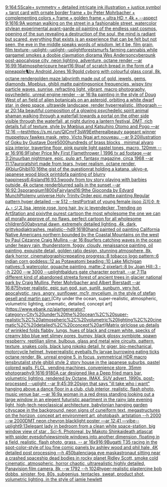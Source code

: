 [9:16](https://www.ebank.nz/aiartgenerator?category=9%3A16)[4:5](https://www.ebank.nz/aiartgenerator?category=4%3A5)[Scale+ symmetry + detailed intricate ink illustration + justice symbol + tarot card with ornate border frame + by Peter Mohrbacher + complementing colors + frame + golden frame + ultra HD + 4k + --aspect 9:16](https://www.ebank.nz/aiartgenerator?category=Scale%2B%20symmetry%20%2B%20detailed%20intricate%20ink%20illustration%20%2B%20justice%20symbol%20%2B%20tarot%20card%20with%20ornate%20border%20frame%20%2B%20by%20Peter%20Mohrbacher%20%2B%20complementing%20colors%20%2B%20frame%20%2B%20golden%20frame%20%2B%20ultra%20HD%20%2B%204k%20%2B%20--aspect%209%3A16)[16:9](https://www.ebank.nz/aiartgenerator?category=16%3A9)[A woman walking on the street in a fashionable street, watercolor style](https://www.ebank.nz/aiartgenerator?category=A%20woman%20walking%20on%20the%20street%20in%20a%20fashionable%20street%2C%20watercolor%20style)[an experimental avant-garde oil painting of the endless vast cosmos, opening of the sun revealing a destruction of the soul, the mind is radiant but scared, everything that exists is an experience that can be felt but not seen, the eye in the middle speaks words of wisdom, let it be, film grain, film texture](https://www.ebank.nz/aiartgenerator?category=an%20experimental%20avant-garde%20oil%20painting%20of%20the%20endless%20vast%20cosmos%2C%20opening%20of%20the%20sun%20revealing%20a%20destruction%20of%20the%20soul%2C%20the%20mind%20is%20radiant%20but%20scared%2C%20everything%20that%20exists%20is%20an%20experience%20that%20can%20be%20felt%20but%20not%20seen%2C%20the%20eye%20in%20the%20middle%20speaks%20words%20of%20wisdom%2C%20let%20it%20be%2C%20film%20grain%2C%20film%20texture)[--uplight](https://www.ebank.nz/aiartgenerator?category=--uplight)[--uplight](https://www.ebank.nz/aiartgenerator?category=--uplight)[--uplight](https://www.ebank.nz/aiartgenerator?category=--uplight)[forest](https://www.ebank.nz/aiartgenerator?category=forest)[smurfs farming cannabis while gargamel smokes a doobie claymation diorama Wes Anderson](https://www.ebank.nz/aiartgenerator?category=smurfs%20farming%20cannabis%20while%20gargamel%20smokes%20a%20doobie%20claymation%20diorama%20Wes%20Anderson)[cyberpunk post-apocalypse city ,neon lighting, adventure, octane render —ar 16:9](https://www.ebank.nz/aiartgenerator?category=cyberpunk%20post-apocalypse%20city%20%2Cneon%20lighting%2C%20adventure%2C%20octane%20render%20%E2%80%94ar%2016%3A9)[9:16](https://www.ebank.nz/aiartgenerator?category=9%3A16)[atmospheric](https://www.ebank.nz/aiartgenerator?category=atmospheric)[pure heart](https://www.ebank.nz/aiartgenerator?category=pure%20heart)[16:9](https://www.ebank.nz/aiartgenerator?category=16%3A9)[loaf of scratch bread in the form of a pineapple](https://www.ebank.nz/aiartgenerator?category=loaf%20of%20scratch%20bread%20in%20the%20form%20of%20a%20pineapple)[🐈by Android Jones 16:9](https://www.ebank.nz/aiartgenerator?category=%F0%9F%90%88by%20Android%20Jones%2016%3A9)[gold cyborg  with colourful glass coral, 8k, octane render](https://www.ebank.nz/aiartgenerator?category=gold%20cyborg%20%20with%20colourful%20glass%20coral%2C%208k%2C%20octane%20render)[golden maze labyrinth made out of gold, jewels, gems, diamonds, Moebius, ghibli matte painting](https://www.ebank.nz/aiartgenerator?category=golden%20maze%20labyrinth%20made%20out%20of%20gold%2C%20jewels%2C%20gems%2C%20diamonds%2C%20Moebius%2C%20ghibli%20matte%20painting)[sonice frequencies, wispy tiny particle waves, sunrise, refracting light, vibrant, macro photography, psychedelic, unreal engine render --ar 16:9](https://www.ebank.nz/aiartgenerator?category=sonice%20frequencies%2C%20wispy%20tiny%20particle%20waves%2C%20sunrise%2C%20refracting%20light%2C%20vibrant%2C%20macro%20photography%2C%20psychedelic%2C%20unreal%20engine%20render%20--ar%2016%3A9)[a painting in the style of Doug West of an field of alien botanicals on an asteroid, orbiting a white dwarf star, in deep space, ultrawide landscape, render hyperrealistic, lithograph --ar 20:14](https://www.ebank.nz/aiartgenerator?category=a%20painting%20in%20the%20style%20of%20Doug%20West%20of%20an%20field%20of%20alien%20botanicals%20on%20an%20asteroid%2C%20orbiting%20a%20white%20dwarf%20star%2C%20in%20deep%20space%2C%20ultrawide%20landscape%2C%20render%20hyperrealistic%2C%20lithograph%20--ar%2020%3A14)[a beautiful composition of a glowing psychedelic spirit animal shaman walking through a waterfall towards a portal on the other side visible through the waterfall, at night during a lantern festival, DMT,  rich details full of texture, style by Mœbius and Katsuhiro Otomo and Pogo —ar 12:16 —test](https://www.ebank.nz/aiartgenerator?category=a%20beautiful%20composition%20of%20a%20glowing%20psychedelic%20spirit%20animal%20shaman%20walking%20through%20a%20waterfall%20towards%20a%20portal%20on%20the%20other%20side%20visible%20through%20the%20waterfall%2C%20at%20night%20during%20a%20lantern%20festival%2C%20DMT%2C%20%20rich%20details%20full%20of%20texture%2C%20style%20by%20M%C5%93bius%20and%20Katsuhiro%20Otomo%20and%20Pogo%20%E2%80%94ar%2012%3A16%20%E2%80%94test)[<https://s.mj.run/QlCmrF3sW9E>](https://www.ebank.nz/aiartgenerator?category=%3Chttps%3A//s.mj.run/QlCmrF3sW9E%3E)[ethereal](https://www.ebank.nz/aiartgenerator?category=ethereal)[beauty pageant winner muppet](https://www.ebank.nz/aiartgenerator?category=beauty%20pageant%20winner%20muppet)[guy fawkes mask, retro, Victo Ngai art nouveau, --ar 9:20](https://www.ebank.nz/aiartgenerator?category=guy%20fawkes%20mask%2C%20retro%2C%20Victo%20Ngai%20art%20nouveau%2C%20--ar%209%3A20)[illustration of Goku by Gustave Doré](https://www.ebank.nz/aiartgenerator?category=illustration%20of%20Goku%20by%20Gustave%20Dor%C3%A9)[5000](https://www.ebank.nz/aiartgenerator?category=5000)[hundreds of brass blocks , minimal alvaro siza interior, travertine floor, pink purple light pastel tones, macro, 120mm  --ar 16:9](https://www.ebank.nz/aiartgenerator?category=hundreds%20of%20brass%20blocks%20%2C%20minimal%20alvaro%20siza%20interior%2C%20travertine%20floor%2C%20pink%20purple%20light%20pastel%20tones%2C%20macro%2C%20120mm%20%20--ar%2016%3A9)[16:9](https://www.ebank.nz/aiartgenerator?category=16%3A9)[Fisher Price My First Flamethrower | 1996 tv ad footage —ar 3:2](https://www.ebank.nz/aiartgenerator?category=Fisher%20Price%20My%20First%20Flamethrower%20%7C%201996%20tv%20ad%20footage%20%E2%80%94ar%203%3A2)[inu](https://www.ebank.nz/aiartgenerator?category=inu)[urban nightmare, epic, pulp art, fantasy magazine, circa 1968 --ar 11:17](https://www.ebank.nz/aiartgenerator?category=urban%20nightmare%2C%20epic%2C%20pulp%20art%2C%20fantasy%20magazine%2C%20circa%201968%20--ar%2011%3A17)[aurora](https://www.ebank.nz/aiartgenerator?category=aurora)[tshirt made from tears, hyper realism, octane render, 4K](https://www.ebank.nz/aiartgenerator?category=tshirt%20made%20from%20tears%2C%20hyper%20realism%2C%20octane%20render%2C%204K)[blur](https://www.ebank.nz/aiartgenerator?category=blur)[Ghibli](https://www.ebank.nz/aiartgenerator?category=Ghibli)[10:16](https://www.ebank.nz/aiartgenerator?category=10%3A16)[the gist of the question](https://www.ebank.nz/aiartgenerator?category=the%20gist%20of%20the%20question)[rat holding a katana, ukiyo-e, japanese wood block print](https://www.ebank.nz/aiartgenerator?category=rat%20holding%20a%20katana%2C%20ukiyo-e%2C%20japanese%20wood%20block%20print)[dof](https://www.ebank.nz/aiartgenerator?category=dof)[a painting of blurry happiness](https://www.ebank.nz/aiartgenerator?category=a%20painting%20of%20blurry%20happiness)[6:4](https://www.ebank.nz/aiartgenerator?category=6%3A4)[island](https://www.ebank.nz/aiartgenerator?category=island)[16:9](https://www.ebank.nz/aiartgenerator?category=16%3A9)[3.5](https://www.ebank.nz/aiartgenerator?category=3.5)[woody from toy story playing with barbies outside, 4k octane render](https://www.ebank.nz/aiartgenerator?category=woody%20from%20toy%20story%20playing%20with%20barbies%20outside%2C%204k%20octane%20render)[blur](https://www.ebank.nz/aiartgenerator?category=blur)[red sails in the sunset --ar 16:9](https://www.ebank.nz/aiartgenerator?category=red%20sails%20in%20the%20sunset%20--ar%2016%3A9)[2:3](https://www.ebank.nz/aiartgenerator?category=2%3A3)[sporangium](https://www.ebank.nz/aiartgenerator?category=sporangium)[1800s](https://www.ebank.nz/aiartgenerator?category=1800s)[Fairyland](https://www.ebank.nz/aiartgenerator?category=Fairyland)[16:9](https://www.ebank.nz/aiartgenerator?category=16%3A9)[the Gioconda by Edvard Munch](https://www.ebank.nz/aiartgenerator?category=the%20Gioconda%20by%20Edvard%20Munch)[Ptolemy universe,Holy Trinity,Order,epic,matte painting,Regular pattern,hyper detailed --w 512 --test](https://www.ebank.nz/aiartgenerator?category=Ptolemy%20universe%2CHoly%20Trinity%2COrder%2Cepic%2Cmatte%20painting%2CRegular%20pattern%2Chyper%20detailed%20--w%20512%20--test)[Portrait of young female jisoo 김지수 キム・ジス,lisa ,jennie,rose, long hair, by jc leyendecker ,Trending on ArtStation and pixiv](https://www.ebank.nz/aiartgenerator?category=Portrait%20of%20young%20female%20jisoo%20%EA%B9%80%EC%A7%80%EC%88%98%20%E3%82%AD%E3%83%A0%E3%83%BB%E3%82%B8%E3%82%B9%2Clisa%20%2Cjennie%2Crose%2C%20long%20hair%2C%20by%20jc%20leyendecker%20%2CTrending%20on%20ArtStation%20and%20pixiv)[the purest cartoon the most wholesome the one we can all morally approve of. no flaws. perfect cartoon for all wholesome children](https://www.ebank.nz/aiartgenerator?category=the%20purest%20cartoon%20the%20most%20wholesome%20the%20one%20we%20can%20all%20morally%20approve%20of.%20no%20flaws.%20perfect%20cartoon%20for%20all%20wholesome%20children)[500](https://www.ebank.nz/aiartgenerator?category=500)[abysmal dawn, extremely detailed lighting, 4k, dark, gritty](https://www.ebank.nz/aiartgenerator?category=abysmal%20dawn%2C%20extremely%20detailed%20lighting%2C%204k%2C%20dark%2C%20gritty)[kodiak](https://www.ebank.nz/aiartgenerator?category=kodiak)[trashes, realistic](https://www.ebank.nz/aiartgenerator?category=trashes%2C%20realistic)[--hd](https://www.ebank.nz/aiartgenerator?category=--hd)[9:16](https://www.ebank.nz/aiartgenerator?category=9%3A16)[180](https://www.ebank.nz/aiartgenerator?category=180)[hand painted oil painting California Native Americans northern bounded by the Coastal Mountains on the west by Paul Cézanne Craig Mullins --ar 16:8](https://www.ebank.nz/aiartgenerator?category=hand%20painted%20oil%20painting%20California%20Native%20Americans%20northern%20bounded%20by%20the%20Coastal%20Mountains%20on%20the%20west%20by%20Paul%20C%C3%A9zanne%20Craig%20Mullins%20--ar%2016%3A8)[surfers catching waves in the ocean under heavy rain, thunderstorm, foggy, cloudy, renaissance painting, oil painting, exquisite detail, golden ratio design, stunning atmosphere, 8k, dark horror, cinematographic](https://www.ebank.nz/aiartgenerator?category=surfers%20catching%20waves%20in%20the%20ocean%20under%20heavy%20rain%2C%20thunderstorm%2C%20foggy%2C%20cloudy%2C%20renaissance%20painting%2C%20oil%20painting%2C%20exquisite%20detail%2C%20golden%20ratio%20design%2C%20stunning%20atmosphere%2C%208k%2C%20dark%20horror%2C%20cinematographic)[repeating progress::8 tobacco logo pattern::6 indian corn goddess::12 as Potawatomi beading::10 Lake Michigan natives::5 watercolor, gouache painting, matte::2 pixelart::8 by Joan Hill::3 --h 2200 --w 3000 --uplight](https://www.ebank.nz/aiartgenerator?category=repeating%20progress%3A%3A8%20tobacco%20logo%20pattern%3A%3A6%20indian%20corn%20goddess%3A%3A12%20as%20Potawatomi%20beading%3A%3A10%20Lake%20Michigan%20natives%3A%3A5%20watercolor%2C%20gouache%20painting%2C%20matte%3A%3A2%20pixelart%3A%3A8%20by%20Joan%20Hill%3A%3A3%20--h%202200%20--w%203000%20--uplight)[baldurs gate character portrait, --ar 7:11](https://www.ebank.nz/aiartgenerator?category=baldurs%20gate%20character%20portrait%2C%20--ar%207%3A11)[a different kind of abandoned street](https://www.ebank.nz/aiartgenerator?category=a%20different%20kind%20of%20abandoned%20street)[a forest of ancient trees in glacier national park by Craig Mullins, Peter Mohrbacher and Albert Bierstadt --ar 16:8](https://www.ebank.nz/aiartgenerator?category=a%20forest%20of%20ancient%20trees%20in%20glacier%20national%20park%20by%20Craig%20Mullins%2C%20Peter%20Mohrbacher%20and%20Albert%20Bierstadt%20--ar%2016%3A8)[75](https://www.ebank.nz/aiartgenerator?category=75)[hyper realistic, epic sun god, sun, sunlit, sunburn, very hot, apocalyptic, rays, angry, sunflower, mc1r, mycelium, in the style of stefan gesell and martin parr.](https://www.ebank.nz/aiartgenerator?category=hyper%20realistic%2C%20epic%20sun%20god%2C%20sun%2C%20sunlit%2C%20sunburn%2C%20very%20hot%2C%20apocalyptic%2C%20rays%2C%20angry%2C%20sunflower%2C%20mc1r%2C%20mycelium%2C%20in%20the%20style%20of%20stefan%20gesell%20and%20martin%20parr.)[City under the ocean, super-realistic, atmospheric, volumetric lighting, cinematic, detailed, concept art](https://www.ebank.nz/aiartgenerator?category=City%20under%20the%20ocean%2C%20super-realistic%2C%20atmospheric%2C%20volumetric%20lighting%2C%20cinematic%2C%20detailed%2C%20concept%20art)[Matrix girl](https://www.ebank.nz/aiartgenerator?category=Matrix%20girl)[close up details of wrinkled folds flabby, lungs, hues of black and cream white. specks of creamy bbq blue wet slimey pores, bumpy, black glossy symbiote, spawn respberry, reptilian slime, bulbous, glass and metal wire circuits,  pattern, texture, snakes coils, black lung rokoko detail, hr giger, bio-mechanical, motorcycle helmet, hyperrealistic eyeballs,fly larvae burrowing eating ticks octane render, 8k, unreal engine 5, in focus, symmetrical HDR macro lens](https://www.ebank.nz/aiartgenerator?category=close%20up%20details%20of%20wrinkled%20folds%20flabby%2C%20lungs%2C%20hues%20of%20black%20and%20cream%20white.%20specks%20of%20creamy%20bbq%20blue%20wet%20slimey%20pores%2C%20bumpy%2C%20black%20glossy%20symbiote%2C%20spawn%20respberry%2C%20reptilian%20slime%2C%20bulbous%2C%20glass%20and%20metal%20wire%20circuits%2C%20%20pattern%2C%20texture%2C%20snakes%20coils%2C%20black%20lung%20rokoko%20detail%2C%20hr%20giger%2C%20bio-mechanical%2C%20motorcycle%20helmet%2C%20hyperrealistic%20eyeballs%2Cfly%20larvae%20burrowing%20eating%20ticks%20octane%20render%2C%208k%2C%20unreal%20engine%205%2C%20in%20focus%2C%20symmetrical%20HDR%20macro%20lens)[brutalist style ghibli style 2 story house in the japanese suburbs, pastel colored walls, FLCL, vending machines, convenience store, 35mm photography](https://www.ebank.nz/aiartgenerator?category=brutalist%20style%20ghibli%20style%202%20story%20house%20in%20the%20japanese%20suburbs%2C%20pastel%20colored%20walls%2C%20FLCL%2C%20vending%20machines%2C%20convenience%20store%2C%2035mm%20photography)[9:16](https://www.ebank.nz/aiartgenerator?category=9%3A16)[16:9](https://www.ebank.nz/aiartgenerator?category=16%3A9)[180](https://www.ebank.nz/aiartgenerator?category=180)[A car designed like a Deep fried mars bar, volumetric lighting, rendered by Octane, IMAX, SUV advert, 1990s, post-processed --uplight --ar 9:4](https://www.ebank.nz/aiartgenerator?category=A%20car%20designed%20like%20a%20Deep%20fried%20mars%20bar%2C%20volumetric%20lighting%2C%20rendered%20by%20Octane%2C%20IMAX%2C%20SUV%20advert%2C%201990s%2C%20post-processed%20--uplight%20--ar%209%3A4)[5:3](https://www.ebank.nz/aiartgenerator?category=5%3A3)[9:20](https://www.ebank.nz/aiartgenerator?category=9%3A20)[sign that says "ill take who i want" hanging above a dance floor in a club, club interior, realistic, flash photo, music venue bar, —ar 16:9](https://www.ebank.nz/aiartgenerator?category=sign%20that%20says%20%22ill%20take%20who%20i%20want%22%20hanging%20above%20a%20dance%20floor%20in%20a%20club%2C%20club%20interior%2C%20realistic%2C%20flash%20photo%2C%20music%20venue%20bar%2C%20%E2%80%94ar%2016%3A9)[a woman in a red dress standing looking out a large window in an elegent futuristic apartment in the rainy late evening light, high-tech neoclassical architecture, babylonian hanging garden cityscape in the background, neon signs of cuneiform text, megastructures on the horizon, concept art environment art, photobash, artstation --h 2000 --w 2000](https://www.ebank.nz/aiartgenerator?category=a%20woman%20in%20a%20red%20dress%20standing%20looking%20out%20a%20large%20window%20in%20an%20elegent%20futuristic%20apartment%20in%20the%20rainy%20late%20evening%20light%2C%20high-tech%20neoclassical%20architecture%2C%20babylonian%20hanging%20garden%20cityscape%20in%20the%20background%2C%20neon%20signs%20of%20cuneiform%20text%2C%20megastructures%20on%20the%20horizon%2C%20concept%20art%20environment%20art%2C%20photobash%2C%20artstation%20--h%202000%20--w%202000)[DMT neon chevron blacklight poster —ar 12:41 —vibe](https://www.ebank.nz/aiartgenerator?category=DMT%20neon%20chevron%20blacklight%20poster%20%E2%80%94ar%2012%3A41%20%E2%80%94vibe)[--uplight](https://www.ebank.nz/aiartgenerator?category=--uplight)[9:13](https://www.ebank.nz/aiartgenerator?category=9%3A13)[elegant lady  in bedroom from a clean white space-station, big window view of star . Sci-fi. Photoreal, by Makoto Shinkai](https://www.ebank.nz/aiartgenerator?category=elegant%20lady%20%20in%20bedroom%20from%20a%20clean%20white%20space-station%2C%20big%20window%20view%20of%20star%20.%20Sci-fi.%20Photoreal%2C%20by%20Makoto%20Shinkai)[death atlas](https://www.ebank.nz/aiartgenerator?category=death%20atlas)[cat with spider eyes](https://www.ebank.nz/aiartgenerator?category=cat%20with%20spider%20eyes)[dof](https://www.ebank.nz/aiartgenerator?category=dof)[view](https://www.ebank.nz/aiartgenerator?category=view)[simple windows into another dimension, floating in a field, realistic, flash photo, grass, -- ar 16x9](https://www.ebank.nz/aiartgenerator?category=simple%20windows%20into%20another%20dimension%2C%20floating%20in%20a%20field%2C%20realistic%2C%20flash%20photo%2C%20grass%2C%20--%20ar%2016x9)[16:9](https://www.ebank.nz/aiartgenerator?category=16%3A9)[Bugatti T35 racing in the spot-color-style of lou fine comic panels by ashley wood and phil hale, 4K detailed post processing —h 450](https://www.ebank.nz/aiartgenerator?category=Bugatti%20T35%20racing%20in%20the%20spot-color-style%20of%20lou%20fine%20comic%20panels%20by%20ashley%20wood%20and%20phil%20hale%2C%204K%20detailed%20post%20processing%20%E2%80%94h%20450)[balenciaga eye mask](https://www.ebank.nz/aiartgenerator?category=balenciaga%20eye%20mask)[astronaut sitting near a crashed spaceship dead bodies in rocky planet Ridley Scott, smoke cold cinematic, atmospheric, horror chaotic, ultrarealistic highly detailed, Panavision film camera, 8k --w 1792 --h 1024](https://www.ebank.nz/aiartgenerator?category=astronaut%20sitting%20near%20a%20crashed%20spaceship%20dead%20bodies%20in%20rocky%20planet%20Ridley%20Scott%2C%20smoke%20cold%20cinematic%2C%20atmospheric%2C%20horror%20chaotic%2C%20ultrarealistic%20highly%20detailed%2C%20Panavision%20film%20camera%2C%208k%20--w%201792%20--h%201024)[hyper-realistic plastercine bob dobbs, sinister, fog, 80s,  subgenius, tentacles, sweat, product shot, volumetric lighting, in the style of jamie hewlett](https://www.ebank.nz/aiartgenerator?category=hyper-realistic%20plastercine%20bob%20dobbs%2C%20sinister%2C%20fog%2C%2080s%2C%20%20subgenius%2C%20tentacles%2C%20sweat%2C%20product%20shot%2C%20volumetric%20lighting%2C%20in%20the%20style%20of%20jamie%20hewlett)